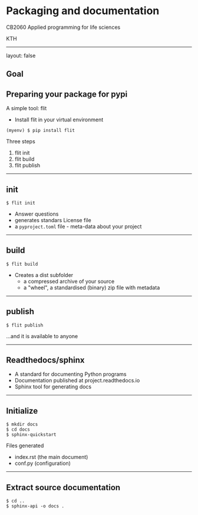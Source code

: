 <script type="text/javascript"
  src="https://cdn.mathjax.org/mathjax/latest/MathJax.js?config=TeX-AMS-MML_HTMLorMML">
</script>
# Packaging and documentation

CB2060 Applied programming for life sciences

KTH

---
layout: false

## Goal



## Preparing your package for pypi

A simple tool: flit

* Install flit in your virtual environment

```
(myenv) $ pip install flit
```

Three steps

1. flit init
2. flit build
3. flit publish

---

## init

~~~
$ flit init
~~~

* Answer questions
* generates standars License file
* a `pyproject.toml` file - meta-data about your project

---

## build

~~~
$ flit build
~~~

* Creates a dist subfolder
    - a compressed archive of your source
    - a "wheel", a standardised (binary) zip file with metadata


---

## publish

~~~
$ flit publish
~~~

...and it is available to anyone

---

## Readthedocs/sphinx

* A standard for documenting Python programs
* Documentation published at project.readthedocs.io
* Sphinx tool for generating docs


---

## Initialize

~~~
$ mkdir docs
$ cd docs
$ sphinx-quickstart
~~~

Files generated

* index.rst (the main document)
* conf.py (configuration)


---

## Extract source documentation

~~~
$ cd ..
$ sphinx-api -o docs .
~~~
